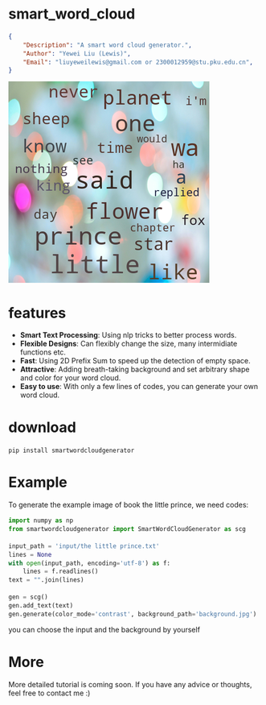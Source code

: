 # smart_word_cloud
```json
{
    "Description": "A smart word cloud generator.",
    "Author": "Yewei Liu (Lewis)",
    "Email": "liuyeweilewis@gmail.com or 2300012959@stu.pku.edu.cn",
}
```

![Example Image](thelittleprince.png)

# features
- **Smart Text Processing**: Using nlp tricks to better process words.
- **Flexible Designs**: Can flexibly change the size, many intermidiate functions etc.
- **Fast**: Using 2D Prefix Sum to speed up the detection of empty space.
- **Attractive**: Adding breath-taking background and set arbitrary shape and color   for your word cloud.
- **Easy to use**: With only a few lines of codes, you can generate your own word cloud.

# download
`pip install smartwordcloudgenerator`

# Example
To generate the example image of book the little prince, we need codes:
```python
import numpy as np
from smartwordcloudgenerator import SmartWordCloudGenerator as scg

input_path = 'input/the little prince.txt'
lines = None
with open(input_path, encoding='utf-8') as f:
    lines = f.readlines()
text = "".join(lines)

gen = scg()
gen.add_text(text)
gen.generate(color_mode='contrast', background_path='background.jpg')
```
you can choose the input and the background by yourself

# More
More detailed tutorial is coming soon.
If you have any advice or thoughts, feel free to contact me :)